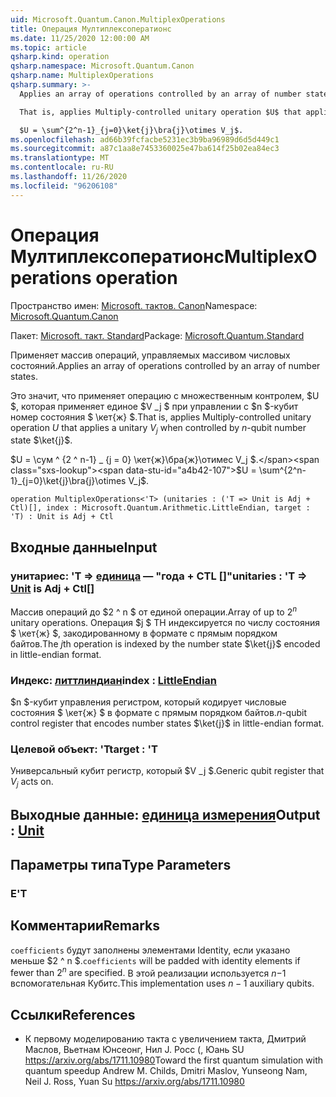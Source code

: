 ```yaml
---
uid: Microsoft.Quantum.Canon.MultiplexOperations
title: Операция Мултиплексоператионс
ms.date: 11/25/2020 12:00:00 AM
ms.topic: article
qsharp.kind: operation
qsharp.namespace: Microsoft.Quantum.Canon
qsharp.name: MultiplexOperations
qsharp.summary: >-
  Applies an array of operations controlled by an array of number states.

  That is, applies Multiply-controlled unitary operation $U$ that applies a unitary $V_j$ when controlled by $n$-qubit number state $\ket{j}$.

  $U = \sum^{2^n-1}_{j=0}\ket{j}\bra{j}\otimes V_j$.
ms.openlocfilehash: ad66b39fcfacbe5231ec3b9ba96989d6d5d449c1
ms.sourcegitcommit: a87c1aa8e7453360025e47ba614f25b02ea84ec3
ms.translationtype: MT
ms.contentlocale: ru-RU
ms.lasthandoff: 11/26/2020
ms.locfileid: "96206108"
---
```

# <a name="multiplexoperations-operation"></a><span data-ttu-id="a4b42-102">Операция Мултиплексоператионс</span><span class="sxs-lookup"><span data-stu-id="a4b42-102">MultiplexOperations operation</span></span>

<span data-ttu-id="a4b42-103">Пространство имен: [Microsoft. тактов. Canon](xref:Microsoft.Quantum.Canon)</span><span class="sxs-lookup"><span data-stu-id="a4b42-103">Namespace: [Microsoft.Quantum.Canon](xref:Microsoft.Quantum.Canon)</span></span>

<span data-ttu-id="a4b42-104">Пакет: [Microsoft. такт. Standard](https://nuget.org/packages/Microsoft.Quantum.Standard)</span><span class="sxs-lookup"><span data-stu-id="a4b42-104">Package: [Microsoft.Quantum.Standard](https://nuget.org/packages/Microsoft.Quantum.Standard)</span></span>


<span data-ttu-id="a4b42-105">Применяет массив операций, управляемых массивом числовых состояний.</span><span class="sxs-lookup"><span data-stu-id="a4b42-105">Applies an array of operations controlled by an array of number states.</span></span>

<span data-ttu-id="a4b42-106">Это значит, что применяет операцию с множественным контролем, $U $, которая применяет единое $V _j $ при управлении с $n $-кубит номер состояния $ \кет{ж} $.</span><span class="sxs-lookup"><span data-stu-id="a4b42-106">That is, applies Multiply-controlled unitary operation $U$ that applies a unitary $V_j$ when controlled by $n$-qubit number state $\ket{j}$.</span></span>

<span data-ttu-id="a4b42-107">$U = \сум ^ {2 ^ n-1} _ {j = 0} \кет{ж}\бра{ж}\отимес V_j $.</span><span class="sxs-lookup"><span data-stu-id="a4b42-107">$U = \sum^{2^n-1}_{j=0}\ket{j}\bra{j}\otimes V_j$.</span></span>

```qsharp
operation MultiplexOperations<'T> (unitaries : ('T => Unit is Adj + Ctl)[], index : Microsoft.Quantum.Arithmetic.LittleEndian, target : 'T) : Unit is Adj + Ctl
```


## <a name="input"></a><span data-ttu-id="a4b42-108">Входные данные</span><span class="sxs-lookup"><span data-stu-id="a4b42-108">Input</span></span>

### <a name="unitaries--t--unit--is-adj--ctl"></a><span data-ttu-id="a4b42-109">унитариес: 'T => [единица](xref:microsoft.quantum.lang-ref.unit)  — "года + CTL []"</span><span class="sxs-lookup"><span data-stu-id="a4b42-109">unitaries : 'T => [Unit](xref:microsoft.quantum.lang-ref.unit)  is Adj + Ctl[]</span></span>

<span data-ttu-id="a4b42-110">Массив операций до $2 ^ n $ от единой операции.</span><span class="sxs-lookup"><span data-stu-id="a4b42-110">Array of up to $2^n$ unitary operations.</span></span> <span data-ttu-id="a4b42-111">Операция $j $ TH индексируется по числу состояния $ \кет{ж} $, закодированному в формате с прямым порядком байтов.</span><span class="sxs-lookup"><span data-stu-id="a4b42-111">The $j$th operation is indexed by the number state $\ket{j}$ encoded in little-endian format.</span></span>


### <a name="index--littleendian"></a><span data-ttu-id="a4b42-112">Индекс: [литтлиндиан](xref:Microsoft.Quantum.Arithmetic.LittleEndian)</span><span class="sxs-lookup"><span data-stu-id="a4b42-112">index : [LittleEndian](xref:Microsoft.Quantum.Arithmetic.LittleEndian)</span></span>

<span data-ttu-id="a4b42-113">$n $-кубит управления регистром, который кодирует числовые состояния $ \кет{ж} $ в формате с прямым порядком байтов.</span><span class="sxs-lookup"><span data-stu-id="a4b42-113">$n$-qubit control register that encodes number states $\ket{j}$ in little-endian format.</span></span>


### <a name="target--t"></a><span data-ttu-id="a4b42-114">Целевой объект: 'T</span><span class="sxs-lookup"><span data-stu-id="a4b42-114">target : 'T</span></span>

<span data-ttu-id="a4b42-115">Универсальный кубит регистр, который $V _j $.</span><span class="sxs-lookup"><span data-stu-id="a4b42-115">Generic qubit register that $V_j$ acts on.</span></span>



## <a name="output--unit"></a><span data-ttu-id="a4b42-116">Выходные данные: [единица измерения](xref:microsoft.quantum.lang-ref.unit)</span><span class="sxs-lookup"><span data-stu-id="a4b42-116">Output : [Unit](xref:microsoft.quantum.lang-ref.unit)</span></span>



## <a name="type-parameters"></a><span data-ttu-id="a4b42-117">Параметры типа</span><span class="sxs-lookup"><span data-stu-id="a4b42-117">Type Parameters</span></span>

### <a name="t"></a><span data-ttu-id="a4b42-118">Е</span><span class="sxs-lookup"><span data-stu-id="a4b42-118">'T</span></span>



## <a name="remarks"></a><span data-ttu-id="a4b42-119">Комментарии</span><span class="sxs-lookup"><span data-stu-id="a4b42-119">Remarks</span></span>

<span data-ttu-id="a4b42-120">`coefficients` будут заполнены элементами Identity, если указано меньше $2 ^ n $.</span><span class="sxs-lookup"><span data-stu-id="a4b42-120">`coefficients` will be padded with identity elements if fewer than $2^n$ are specified.</span></span> <span data-ttu-id="a4b42-121">В этой реализации используется $n-$1 вспомогательная Кубитс.</span><span class="sxs-lookup"><span data-stu-id="a4b42-121">This implementation uses $n - 1$ auxiliary qubits.</span></span>

## <a name="references"></a><span data-ttu-id="a4b42-122">Ссылки</span><span class="sxs-lookup"><span data-stu-id="a4b42-122">References</span></span>

- <span data-ttu-id="a4b42-123">К первому моделированию такта с увеличением такта, Дмитрий Маслов, Вьетнам Юнсеонг, Нил J. Росс (, Юань SU https://arxiv.org/abs/1711.10980</span><span class="sxs-lookup"><span data-stu-id="a4b42-123">Toward the first quantum simulation with quantum speedup Andrew M. Childs, Dmitri Maslov, Yunseong Nam, Neil J. Ross, Yuan Su https://arxiv.org/abs/1711.10980</span></span>